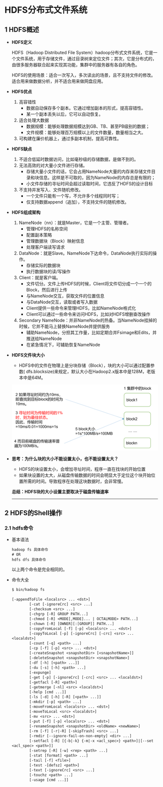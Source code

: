 # HDFS分布式文件系统

## 1 HDFS概述

- **HDFS定义**

  HDFS（Hadoop Distributed File System）hadoop分布式文件系统，它是一个文件系统，用于存储文件，通过目录树来定位文件；其次，它是分布式的，由很多服务器联合起来实现其功能，集群中的服务器有各自的角色。

  HDFS的使用场景：适合一次写入，多次读出的场景，且不支持文件的修改。适合用来做数据分析，并不适合用来做网盘应用。

- **HDFS优点**

  1. 高容错性
     - 数据自动保存多个副本。它通过增加副本的形式，提高容错性。
     - 某一个副本丢失以后，它可以自动恢复。
  2. 适合处理大数据
     - 数据规模：能够处理数据规模达到GB、TB、甚至PB级别的数据；
     - 文件规模：能够处理百万规模以上的文件数量，数量相当之大。
  3. 可构建在廉价机器上，通过多副本机制，提高可靠性。

- **HDFS缺点**

  1. 不适合低延时数据访问，比如毫秒级的存储数据，是做不到的。
  2. 无法高效的对大量小文件进行存储。
     - 存储大量小文件的话，它会占用NameNode大量的内存来存储文件目录和块信息。这样是不可取的，因为NameNode的内存总是有限的；
     - 小文件存储的寻址时间会超过读取时间，它违反了HDFS的设计目标
  3. 不支持并发写入、文件随机修改。
     - 一个文件只能有一个写，不允许多个线程同时写；
     - 仅支持数据append（追加），不支持文件的随机修改。

- **HDFS组成架构**

  1. NameNode（nn）：就是Master，它是一个主管、管理者。
     - 管理HDFS的名称空间
     - 配置副本策略
     - 管理数据块（Block）映射信息
     - 处理客户端读写请求
  2. DataNode：就是Slave。NameNode下达命令，DataNode执行实际的操作。
     - 存储实际的数据块
     - 执行数据块的读/写操作
  3. Client：就是客户端。
     - 文件切分。文件上传HDFS的时候，Client将文件切分成一个一个的Block，然后进行上传
     - 与NameNode交互，获取文件的位置信息
     - 与DataNode交互，读取或者写入数据
     - Client提供一些命令来管理HDFS，比如NameNode格式化
     - Client可以通过一些命令来访问HDFS，比如对HDFS增删查改操作
  4. Secondary NameNode：并非NameNode的热备。当NameNode挂掉的时候，它并不能马上替换NameNode并提供服务
     - 辅助NameNode，分担其工作量，比如定期合并Fsimage和Edits，并推送给NameNode 
     - 在紧急情况下，可辅助恢复NameNode

- **HDFS文件块大小**

  - HDFS中的文件在物理上是分块存储（Block），块的大小可以通过配置参数( dfs.blocksize)来规定，默认大小在Hadoop2.x版本中是128M，老版本中是64M。

  ![](.\picture\hdf文件块大小.png)

- **思考：为什么块的大小不能设置太小，也不能设置太大？**

  - HDFS的块设置太小，会增加寻址时间，程序一直在找块的开始位置
  - 如果块设置的太大，从磁盘传输数据的时间会明显大于定位这个块开始位置所需的时间。导致程序在处理这块数据时，会非常慢。

  **总结：HDFS块的大小设置主要取决于磁盘传输速率**

  ---

## 2 HDFS的Shell操作

### 2.1 hdfs命令

- 基本语法

  ```shell
  hadoop fs 具体命令   
  # OR  
  hdfs dfs 具体命令
  ```

  以上两个命令是完全相同的。

- 命令大全

  ```shell
  $ bin/hadoop fs
  
  [-appendToFile <localsrc> ... <dst>]
          [-cat [-ignoreCrc] <src> ...]
          [-checksum <src> ...]
          [-chgrp [-R] GROUP PATH...]
          [-chmod [-R] <MODE[,MODE]... | OCTALMODE> PATH...]
          [-chown [-R] [OWNER][:[GROUP]] PATH...]
          [-copyFromLocal [-f] [-p] <localsrc> ... <dst>]
          [-copyToLocal [-p] [-ignoreCrc] [-crc] <src> ... <localdst>]
          [-count [-q] <path> ...]
          [-cp [-f] [-p] <src> ... <dst>]
          [-createSnapshot <snapshotDir> [<snapshotName>]]
          [-deleteSnapshot <snapshotDir> <snapshotName>]
          [-df [-h] [<path> ...]]
          [-du [-s] [-h] <path> ...]
          [-expunge]
          [-get [-p] [-ignoreCrc] [-crc] <src> ... <localdst>]
          [-getfacl [-R] <path>]
          [-getmerge [-nl] <src> <localdst>]
          [-help [cmd ...]]
          [-ls [-d] [-h] [-R] [<path> ...]]
          [-mkdir [-p] <path> ...]
          [-moveFromLocal <localsrc> ... <dst>]
          [-moveToLocal <src> <localdst>]
          [-mv <src> ... <dst>]
          [-put [-f] [-p] <localsrc> ... <dst>]
          [-renameSnapshot <snapshotDir> <oldName> <newName>]
          [-rm [-f] [-r|-R] [-skipTrash] <src> ...]
          [-rmdir [--ignore-fail-on-non-empty] <dir> ...]
          [-setfacl [-R] [{-b|-k} {-m|-x <acl_spec>} <path>]|[--set <acl_spec> <path>]]
          [-setrep [-R] [-w] <rep> <path> ...]
          [-stat [format] <path> ...]
          [-tail [-f] <file>]
          [-test -[defsz] <path>]
          [-text [-ignoreCrc] <src> ...]
          [-touchz <path> ...]
          [-usage [cmd ...]]
  ```

  

